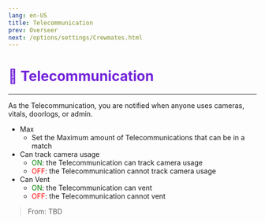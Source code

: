```yaml
---
lang: en-US
title: Telecommunication
prev: Overseer
next: /options/settings/Crewmates.html
---
```


# <font color="#7223da">📡 Telecommunication</font> <Badge text="Power" type="tip" vertical="middle"/>
---

As the Telecommunication, you are notified when anyone uses cameras, vitals, doorlogs, or admin.
* Max
  * Set the Maximum amount of Telecommunications that can be in a match
* Can track camera usage
  * <font color=green>ON</font>: the Telecommunication can track camera usage
  * <font color=red>OFF</font>: the Telecommunication cannot track camera usage
* Can Vent
  * <font color=green>ON</font>: the Telecommunication can vent
  * <font color=red>OFF</font>: the Telecommunication cannot vent

> From: TBD